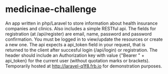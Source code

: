 # medicinae-challenge
An app written in php/Laravel to store information about health insurance companies and clinics. Also includes a simple RESTful api. The fields for registration (at /api/register) are email, name, password and password confirmation. You must be logged in to view/update the resources or create a new one. The api expects a api_token field in your request, that is returned to the client after succesful login (/api/login) or registration. The header should include an Authorization key with value {"Bearer " + api_token} for the current user (without quotation marks or brackets).
Temporarily hosted at http://laravel-q1f8.frb.io for demonstration purposes.
